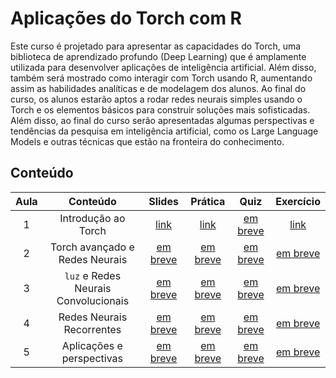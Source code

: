 
# Aplicações do Torch com R

Este curso é projetado para apresentar as capacidades do Torch, uma biblioteca de aprendizado profundo (Deep Learning) que é amplamente utilizada para desenvolver aplicações de inteligência artificial. Além disso, também será mostrado como interagir com Torch usando R, aumentando assim as habilidades analíticas e de modelagem dos alunos. Ao final do curso, os alunos estarão aptos a rodar redes neurais simples usando o Torch e os elementos básicos para construir soluções mais sofisticadas. Além disso, ao final do curso serão apresentadas algumas perspectivas e tendências da pesquisa em inteligência artificial, como os Large Language Models e outras técnicas que estão na fronteira do conhecimento.

## Conteúdo

<!-- tabela markdown com 6 colunas: aula, conteúdo, link do slide (pasta slides), link da pratica (pasta praticas), link do quiz (colocar um link de formulário google genérico) e exercício -->

| Aula | Conteúdo | Slides | Prática | Quiz | Exercício |
|:----:|:--------:|:------:|:-------:|:----:|:---------:|
| 1 | Introdução ao Torch | [link](slides/01-introducao.html) | [link](praticas/01-torch.R) | [em breve]( ) | [link](exercicios/01-torch.R) |
| 2 | Torch avançado e Redes Neurais | [em breve]( ) | [em breve]( ) | [em breve]( ) | [em breve]( ) |
| 3 | `luz` e Redes Neurais Convolucionais | [em breve]( ) | [em breve]( ) | [em breve]( ) | [em breve]( ) |
| 4 | Redes Neurais Recorrentes | [em breve]( ) | [em breve]( ) | [em breve]( ) | [em breve]( ) |
| 5 | Aplicações e perspectivas | [em breve]( ) | [em breve]( ) | [em breve]( ) | [em breve]( ) |
